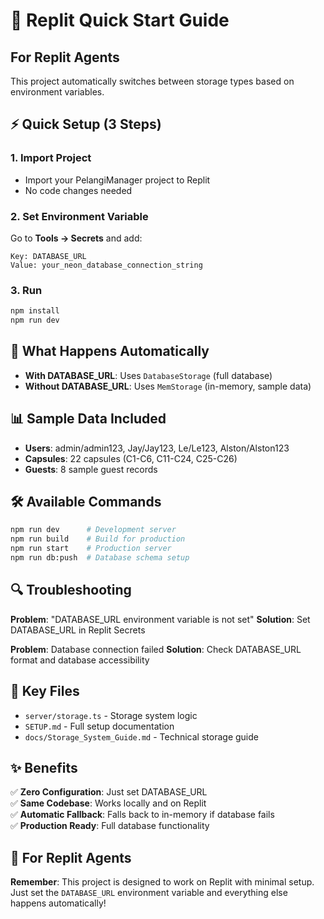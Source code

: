 # 🚀 Replit Quick Start Guide

## For Replit Agents

This project automatically switches between storage types based on environment variables.

## ⚡ Quick Setup (3 Steps)

### 1. Import Project
- Import your PelangiManager project to Replit
- No code changes needed

### 2. Set Environment Variable
Go to **Tools → Secrets** and add:
```
Key: DATABASE_URL
Value: your_neon_database_connection_string
```

### 3. Run
```bash
npm install
npm run dev
```

## 🔄 What Happens Automatically

- **With DATABASE_URL**: Uses `DatabaseStorage` (full database)
- **Without DATABASE_URL**: Uses `MemStorage` (in-memory, sample data)

## 📊 Sample Data Included

- **Users**: admin/admin123, Jay/Jay123, Le/Le123, Alston/Alston123
- **Capsules**: 22 capsules (C1-C6, C11-C24, C25-C26)
- **Guests**: 8 sample guest records

## 🛠️ Available Commands

```bash
npm run dev      # Development server
npm run build    # Build for production  
npm run start    # Production server
npm run db:push  # Database schema setup
```

## 🔍 Troubleshooting

**Problem**: "DATABASE_URL environment variable is not set"
**Solution**: Set DATABASE_URL in Replit Secrets

**Problem**: Database connection failed
**Solution**: Check DATABASE_URL format and database accessibility

## 📁 Key Files

- `server/storage.ts` - Storage system logic
- `SETUP.md` - Full setup documentation
- `docs/Storage_System_Guide.md` - Technical storage guide

## ✨ Benefits

✅ **Zero Configuration**: Just set DATABASE_URL  
✅ **Same Codebase**: Works locally and on Replit  
✅ **Automatic Fallback**: Falls back to in-memory if database fails  
✅ **Production Ready**: Full database functionality  

## 🎯 For Replit Agents

**Remember**: This project is designed to work on Replit with minimal setup. Just set the `DATABASE_URL` environment variable and everything else happens automatically!


